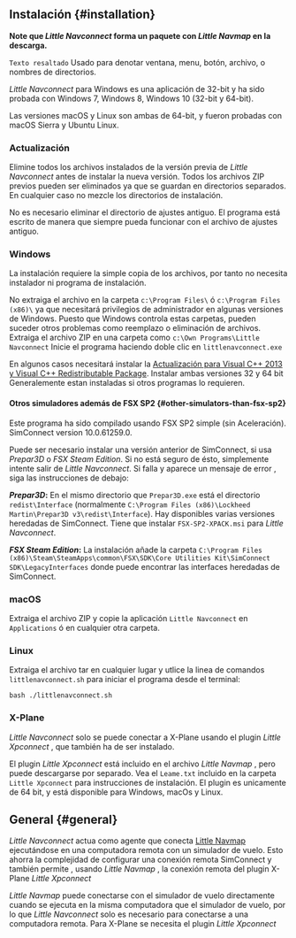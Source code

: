 ## Instalación {#installation}

**Note que *Little Navconnect* forma un paquete con *Little Navmap* en la descarga.**

`Texto resaltado`  Usado para denotar ventana, menu, botón, archivo, o nombres de directorios.

*Little Navconnect* para Windows es una aplicación de 32-bit y ha sido probada con Windows 7, Windows 8, Windows 10 \(32-bit y 64-bit\).

Las versiones macOS y Linux son ambas de  64-bit, y fueron probadas con macOS Sierra y Ubuntu Linux.

### Actualización
Elimine todos los archivos instalados de la versión previa de _Little Navconnect_ antes de instalar la nueva versión.  Todos los archivos ZIP previos pueden ser eliminados ya que se guardan en directorios separados. En cualquier caso no mezcle los directorios de instalación.

No es necesario eliminar el directorio de ajustes antiguo. El programa está escrito de manera que siempre pueda funcionar con el archivo de ajustes antiguo.

### Windows

La instalación requiere la simple copia de los archivos, por tanto no necesita instalador ni programa de instalación.

No extraiga el archivo en la carpeta `c:\Program Files\` ó `c:\Program Files (x86)\` ya que necesitará privilegios de administrador en algunas versiones de Windows. Puesto que Windows controla estas carpetas, pueden suceder otros problemas como reemplazo o eliminación de archivos.
Extraiga el archivo ZIP en una carpeta como `c:\Own Programs\Little Navconnect`  Inicie el programa haciendo doble clic en `littlenavconnect.exe`

En algunos casos necesitará instalar la [Actualización para Visual C\+\+ 2013 y Visual C\+\+ Redistributable Package](https://support.microsoft.com/en-us/help/3179560/update-for-visual-c-2013-and-visual-c-redistributable-package). Instalar ambas versiones 32 y 64 bit
Generalemente estan instaladas si otros programas lo requieren.

#### Otros simuladores además de FSX SP2 {#other-simulators-than-fsx-sp2}

Este programa ha sido compilado usando FSX SP2 simple (sin Aceleración). SimConnect version 10.0.61259.0.

Puede ser necesario instalar una versión anterior de SimConnect, si usa _Prepar3D_ o _FSX Steam Edition_. Si no está seguro de ésto, simplemente intente salir de _Little Navconnect_.  Si falla y aparece un mensaje de error , siga las instrucciones de debajo:

**_Prepar3D_:** En el mismo directorio que `Prepar3D.exe` está el directorio  `redist\Interface` (normalmente `C:\Program Files (x86)\Lockheed Martin\Prepar3D v3\redist\Interface`). Hay disponibles varias versiones heredadas de SimConnect. Tiene que instalar `FSX-SP2-XPACK.msi` para  _Little Navconnect_.

**_FSX Steam Edition_:** La instalación añade la carpeta `C:\Program Files (x86)\Steam\SteamApps\common\FSX\SDK\Core Utilities Kit\SimConnect SDK\LegacyInterfaces` donde puede encontrar las interfaces heredadas de SimConnect.

### macOS

Extraiga el archivo ZIP y copie la aplicación `Little Navconnect` en `Applications` ó en cualquier otra carpeta.

### Linux

 Extraiga el archivo tar en cualquier lugar y utlice la linea de comandos  `littlenavconnect.sh` para iniciar el programa desde el terminal:

`bash ./littlenavconnect.sh`

### X-Plane

*Little Navconnect* solo se puede conectar a X-Plane usando el plugin *Little Xpconnect* , que también ha de ser instalado.

El plugin *Little Xpconnect* está incluido en el archivo *Little Navmap* , pero puede descargarse por separado. Vea el `Leame.txt` incluido en la carpeta `Little Xpconnect` para instrucciones de instalación.
El plugin es unicamente de 64 bit, y está disponible para Windows, macOs y Linux.

## General {#general}

_Little Navconnect_ actua como agente que conecta [Little Navmap](https://albar965.github.io/littlenavmap.html) ejecutándose en una computadora remota con un simulador de vuelo. Esto ahorra la complejidad de configurar una conexión remota SimConnect y también permite , usando _Little Navmap_ , la conexión remota del plugin X-Plane *Little Xpconnect*

_Little Navmap_  puede conectarse con el simulador de vuelo directamente cuando se ejecuta en la misma computadora que el simulador de vuelo, por lo que _Little Navconnect_  solo es necesario para conectarse a una computadora remota.
Para X-Plane se necesita el plugin  _Little Xpconnect_

